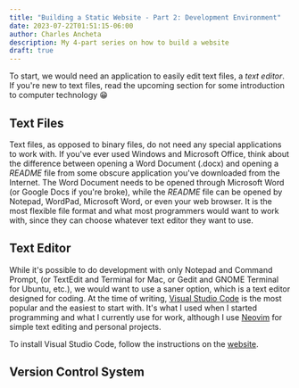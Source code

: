 ```yaml
---
title: "Building a Static Website - Part 2: Development Environment"
date: 2023-07-22T01:51:15-06:00
author: Charles Ancheta
description: My 4-part series on how to build a website
draft: true
---
```


To start, we would need an application to easily edit text files, a _text
editor_. If you're new to text files, read the upcoming section for some
introduction to computer technology 😁

## Text Files

Text files, as opposed to binary files, do not need any special applications to
work with. If you've ever used Windows and Microsoft Office, think about the
difference between opening a Word Document (.docx) and opening a _README_ file
from some obscure application you've downloaded from the Internet. The Word
Document needs to be opened through Microsoft Word (or Google Docs if you're
broke), while the _README_ file can be opened by Notepad, WordPad, Microsoft
Word, or even your web browser. It is the most flexible file format and what
most programmers would want to work with, since they can choose whatever text
editor they want to use.

## Text Editor

While it's possible to do development with only Notepad and Command Prompt, (or
TextEdit and Terminal for Mac, or Gedit and GNOME Terminal for Ubuntu, etc.),
we would want to use a saner option, which is a text editor designed for
coding. At the time of writing, [Visual Studio
Code](https://code.visualstudio.com/) is the most popular and the easiest to
start with. It's what I used when I started programming and what I currently
use for work, although I use [Neovim](https://neovim.io/) for simple text
editing and personal projects.

To install Visual Studio Code, follow the instructions on the
[website](https://code.visualstudio.com/download).

## Version Control System

